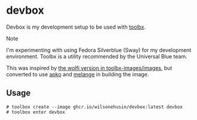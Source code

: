 # devbox

Devbox is my development setup to be used with [toolbx](https://containertoolbx.org).

> [!NOTE]
> I'm experimenting with using Fedora Silverblue (Sway) for my development environment. Toolbx is a utility recommended by the Universal Blue team. 

This was inspired by [the wolfi version in toolbx-images/images](https://github.com/toolbx-images/images/blob/main/wolfi/latest/Containerfile), but converted to use [apko](https://github.com/chainguard-dev/apko) and [melange](https://github.com/chainguard-dev/melange) in building the image.

## Usage

```shell-session
# toolbox create --image ghcr.io/wilsonehusin/devbox:latest devbox
# toolbox enter devbox
```
